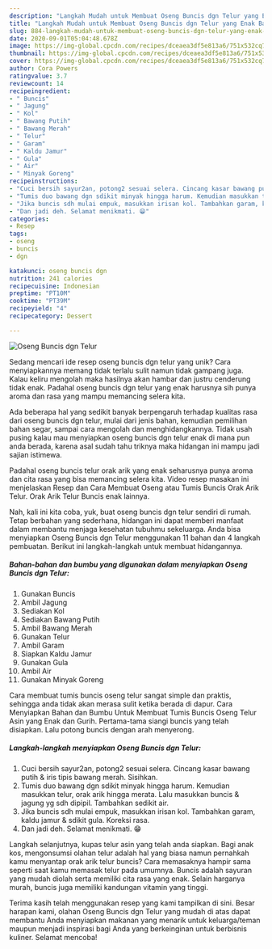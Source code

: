 ```yaml
---
description: "Langkah Mudah untuk Membuat Oseng Buncis dgn Telur yang Enak Banget"
title: "Langkah Mudah untuk Membuat Oseng Buncis dgn Telur yang Enak Banget"
slug: 884-langkah-mudah-untuk-membuat-oseng-buncis-dgn-telur-yang-enak-banget
date: 2020-09-01T05:04:48.678Z
image: https://img-global.cpcdn.com/recipes/dceaea3df5e813a6/751x532cq70/oseng-buncis-dgn-telur-foto-resep-utama.jpg
thumbnail: https://img-global.cpcdn.com/recipes/dceaea3df5e813a6/751x532cq70/oseng-buncis-dgn-telur-foto-resep-utama.jpg
cover: https://img-global.cpcdn.com/recipes/dceaea3df5e813a6/751x532cq70/oseng-buncis-dgn-telur-foto-resep-utama.jpg
author: Cora Powers
ratingvalue: 3.7
reviewcount: 14
recipeingredient:
- " Buncis"
- " Jagung"
- " Kol"
- " Bawang Putih"
- " Bawang Merah"
- " Telur"
- " Garam"
- " Kaldu Jamur"
- " Gula"
- " Air"
- " Minyak Goreng"
recipeinstructions:
- "Cuci bersih sayur2an, potong2 sesuai selera. Cincang kasar bawang putih &amp; iris tipis bawang merah. Sisihkan."
- "Tumis duo bawang dgn sdikit minyak hingga harum. Kemudian masukkan telur, orak arik hingga merata. Lalu masukkan buncis &amp; jagung yg sdh dipipil. Tambahkan sedikit air."
- "Jika buncis sdh mulai empuk, masukkan irisan kol. Tambahkan garam, kaldu jamur &amp; sdikit gula. Koreksi rasa."
- "Dan jadi deh. Selamat menikmati. 😁"
categories:
- Resep
tags:
- oseng
- buncis
- dgn

katakunci: oseng buncis dgn 
nutrition: 241 calories
recipecuisine: Indonesian
preptime: "PT10M"
cooktime: "PT39M"
recipeyield: "4"
recipecategory: Dessert

---
```



![Oseng Buncis dgn Telur](https://img-global.cpcdn.com/recipes/dceaea3df5e813a6/751x532cq70/oseng-buncis-dgn-telur-foto-resep-utama.jpg)

Sedang mencari ide resep oseng buncis dgn telur yang unik? Cara menyiapkannya memang tidak terlalu sulit namun tidak gampang juga. Kalau keliru mengolah maka hasilnya akan hambar dan justru cenderung tidak enak. Padahal oseng buncis dgn telur yang enak harusnya sih punya aroma dan rasa yang mampu memancing selera kita.

Ada beberapa hal yang sedikit banyak berpengaruh terhadap kualitas rasa dari oseng buncis dgn telur, mulai dari jenis bahan, kemudian pemilihan bahan segar, sampai cara mengolah dan menghidangkannya. Tidak usah pusing kalau mau menyiapkan oseng buncis dgn telur enak di mana pun anda berada, karena asal sudah tahu triknya maka hidangan ini mampu jadi sajian istimewa.

Padahal oseng buncis telur orak arik yang enak seharusnya punya aroma dan cita rasa yang bisa memancing selera kita. Video resep masakan ini menjelaskan Resep dan Cara Membuat Oseng atau Tumis Buncis Orak Arik Telur. Orak Arik Telur Buncis enak lainnya.


Nah, kali ini kita coba, yuk, buat oseng buncis dgn telur sendiri di rumah. Tetap berbahan yang sederhana, hidangan ini dapat memberi manfaat dalam membantu menjaga kesehatan tubuhmu sekeluarga. Anda bisa menyiapkan Oseng Buncis dgn Telur menggunakan 11 bahan dan 4 langkah pembuatan. Berikut ini langkah-langkah untuk membuat hidangannya.

<!--inarticleads1-->

##### Bahan-bahan dan bumbu yang digunakan dalam menyiapkan Oseng Buncis dgn Telur:

1. Gunakan  Buncis
1. Ambil  Jagung
1. Sediakan  Kol
1. Sediakan  Bawang Putih
1. Ambil  Bawang Merah
1. Gunakan  Telur
1. Ambil  Garam
1. Siapkan  Kaldu Jamur
1. Gunakan  Gula
1. Ambil  Air
1. Gunakan  Minyak Goreng


Cara membuat tumis buncis oseng telur sangat simple dan praktis, sehingga anda tidak akan merasa sulit ketika berada di dapur. Cara Menyiapkan Bahan dan Bumbu Untuk Membuat Tumis Buncis Oseng Telur Asin yang Enak dan Gurih. Pertama-tama siangi buncis yang telah disiapkan. Lalu potong buncis dengan arah menyerong. 

<!--inarticleads2-->

##### Langkah-langkah menyiapkan Oseng Buncis dgn Telur:

1. Cuci bersih sayur2an, potong2 sesuai selera. Cincang kasar bawang putih &amp; iris tipis bawang merah. Sisihkan.
1. Tumis duo bawang dgn sdikit minyak hingga harum. Kemudian masukkan telur, orak arik hingga merata. Lalu masukkan buncis &amp; jagung yg sdh dipipil. Tambahkan sedikit air.
1. Jika buncis sdh mulai empuk, masukkan irisan kol. Tambahkan garam, kaldu jamur &amp; sdikit gula. Koreksi rasa.
1. Dan jadi deh. Selamat menikmati. 😁


Langkah selanjutnya, kupas telur asin yang telah anda siapkan. Bagi anak kos, mengonsumsi olahan telur adalah hal yang biasa namun pernahkah kamu menyantap orak arik telur buncis? Cara memasaknya hampir sama seperti saat kamu memasak telur pada umumnya. Buncis adalah sayuran yang mudah diolah serta memiliki cita rasa yang enak. Selain harganya murah, buncis juga memiliki kandungan vitamin yang tinggi. 

Terima kasih telah menggunakan resep yang kami tampilkan di sini. Besar harapan kami, olahan Oseng Buncis dgn Telur yang mudah di atas dapat membantu Anda menyiapkan makanan yang menarik untuk keluarga/teman maupun menjadi inspirasi bagi Anda yang berkeinginan untuk berbisnis kuliner. Selamat mencoba!
